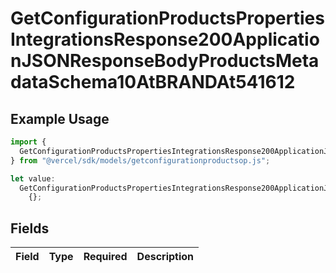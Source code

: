 # GetConfigurationProductsPropertiesIntegrationsResponse200ApplicationJSONResponseBodyProductsMetadataSchema10AtBRANDAt541612

## Example Usage

```typescript
import {
  GetConfigurationProductsPropertiesIntegrationsResponse200ApplicationJSONResponseBodyProductsMetadataSchema10AtBRANDAt541612,
} from "@vercel/sdk/models/getconfigurationproductsop.js";

let value:
  GetConfigurationProductsPropertiesIntegrationsResponse200ApplicationJSONResponseBodyProductsMetadataSchema10AtBRANDAt541612 =
    {};
```

## Fields

| Field       | Type        | Required    | Description |
| ----------- | ----------- | ----------- | ----------- |